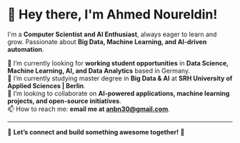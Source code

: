 # 👋 Hey there, I'm Ahmed Noureldin!  

I'm a **Computer Scientist and AI Enthusiast**, always eager to learn and grow. Passionate about **Big Data, Machine Learning, and AI-driven automation**.  

🔭 I’m currently looking for **working student opportunities** in **Data Science, Machine Learning, AI, and Data Analytics** based in Germany.  
🌱 I’m currently studying master degree in **Big Data & AI** at **SRH University of Applied Sciences | Berlin**.  
👯 I’m looking to collaborate on **AI-powered applications, machine learning projects, and open-source initiatives**.  
📫 How to reach me: **email me at anbn30@gmail.com**.  

---

🚀 **Let’s connect and build something awesome together!** 🚀  
